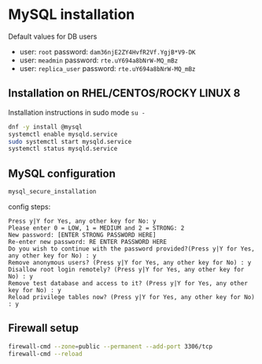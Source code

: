 # MySQL installation
Default values for DB users
- user: `root` password: `dam36njE2ZY4HvfR2Vf.YgjB*V9-DK`
- user: `meadmin` password: `rte.uY694a8bNrW-MQ_mBz`
- user: `replica_user` password: `rte.uY694a8bNrW-MQ_mBz`
## Installation on RHEL/CENTOS/ROCKY LINUX 8
Installation instructions in sudo mode `su -`
```sh
dnf -y install @mysql
systemctl enable mysqld.service
sudo systemctl start mysqld.service
systemctl status mysqld.service
```
## MySQL configuration
```sh
mysql_secure_installation
```
config steps:
```text
Press y|Y for Yes, any other key for No: y
Please enter 0 = LOW, 1 = MEDIUM and 2 = STRONG: 2
New password: [ENTER STRONG PASSWORD HERE]
Re-enter new password: RE ENTER PASSWORD HERE
Do you wish to continue with the password provided?(Press y|Y for Yes, any other key for No) : y
Remove anonymous users? (Press y|Y for Yes, any other key for No) : y
Disallow root login remotely? (Press y|Y for Yes, any other key for No) : y
Remove test database and access to it? (Press y|Y for Yes, any other key for No) : y
Reload privilege tables now? (Press y|Y for Yes, any other key for No) : y
```
## Firewall setup
```sh
firewall-cmd --zone=public --permanent --add-port 3306/tcp
firewall-cmd --reload
```